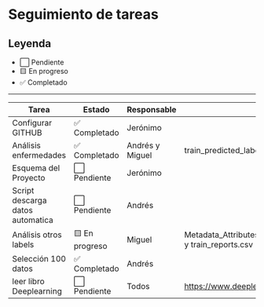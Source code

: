 # Seguimiento de tareas

## Leyenda
- ⬜ Pendiente  
- 🟨 En progreso  
- ✅ Completado  

---

| Tarea                          | Estado       | Responsable | Observaciones              |
|--------------------------------|--------------|-------------|----------------------------|
| Configurar GITHUB| ✅ Completado | Jerónimo         |                            |
| Análisis enfermedades   | ✅ Completado  | Andrés y Miguel        |  train_predicted_labels.csv y no_chest_train.txt                          |
| Esquema del Proyecto            | ⬜ Pendiente | Jerónimo      |                            |
| Script descarga datos automatica | ⬜ Pendiente | Andrés       |                            |
| Análisis otros labels        | 🟨 En progreso | Miguel      |     Metadata_Attributes.xlsx,train_label_summary.xlsx,train_metadata.csv y train_reports.csv    |
| Selección 100 datos    | ✅ Completado | Andrés        |               |
| leer libro Deeplearning | ⬜ Pendiente| Todos   |  https://www.deeplearningbook.org/|
